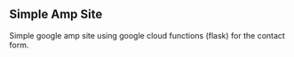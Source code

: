 ## Simple Amp Site 

Simple google amp site using google cloud functions (flask) for the contact form.
